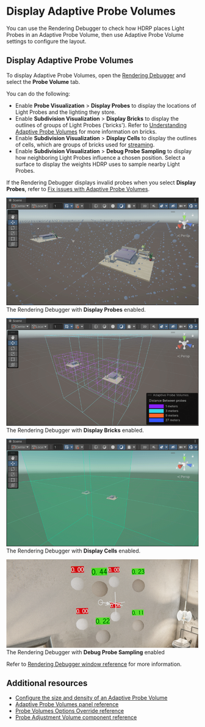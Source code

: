 # Display Adaptive Probe Volumes

You can use the Rendering Debugger to check how HDRP places Light Probes in an Adaptive Probe Volume, then use Adaptive Probe Volume settings to configure the layout.

## Display Adaptive Probe Volumes

To display Adaptive Probe Volumes, open the [Rendering Debugger](rendering-debugger-window-reference.md#ProbeVolume) and select the **Probe Volume** tab.

You can do the following:

- Enable **Probe Visualization** > **Display Probes** to display the locations of Light Probes and the lighting they store.
- Enable **Subdivision Visualization** > **Display Bricks** to display the outlines of groups of Light Probes ('bricks'). Refer to [Understanding Adaptive Probe Volumes](probevolumes-concept.md#how-probe-volumes-work) for more information on bricks.
- Enable **Subdivision Visualization** > **Display Cells** to display the outlines of cells, which are groups of bricks used for [streaming](probevolumes-streaming.md).
- Enable **Subdivision Visualization** > **Debug Probe Sampling** to display how neighboring Light Probes influence a chosen position. Select a surface to display the weights HDRP uses to sample nearby Light Probes.

If the Rendering Debugger displays invalid probes when you select **Display Probes**, refer to [Fix issues with Adaptive Probe Volumes](probevolumes-fixissues.md).

![](Images/probevolumes-debug-displayprobes.PNG)<br/>
The Rendering Debugger with **Display Probes** enabled.

![](Images/probevolumes-debug-displayprobebricks1.PNG)<br/>
The Rendering Debugger with **Display Bricks** enabled.

![](Images/probevolumes-debug-displayprobecells.PNG)<br/>
The Rendering Debugger with **Display Cells** enabled.

![](Images/APVsamplingDebug.png)<br/>
The Rendering Debugger with **Debug Probe Sampling** enabled

Refer to [Rendering Debugger window reference](rendering-debugger-window-reference.md#ProbeVolume) for more information.

## Additional resources

* [Configure the size and density of an Adaptive Probe Volume](probevolumes-changedensity.md)
* [Adaptive Probe Volumes panel reference](probevolumes-lighting-panel-reference.md)
* [Probe Volumes Options Override reference](probevolumes-options-override-reference.md)
* [Probe Adjustment Volume component reference](probevolumes-adjustment-volume-component-reference.md)
